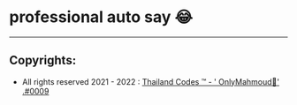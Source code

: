 # professional auto say 😂

-------------------------------------
## Copyrights: 
- All rights reserved 2021 - 2022 : <a href="https://discord.gg/7XbDEtAJx8">Thailand Codes ™ - ' OnlyMahmoud👑' .#0009</a>

